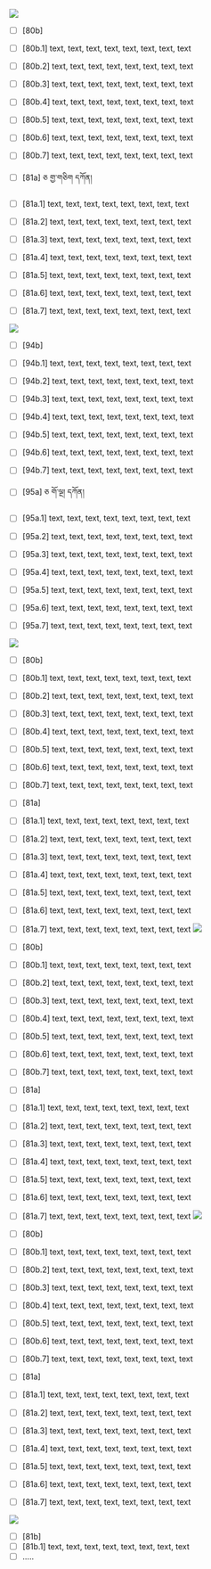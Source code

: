 ![](https://github.com/Esukhia/J008/blob/master/MRK35_SAMPLING/Ba/377.JPG)
- [ ] [80b]
- [ ] [80b.1] text, text, text, text, text, text, text, text
- [ ] [80b.2] text, text, text, text, text, text, text, text
- [ ] [80b.3] text, text, text, text, text, text, text, text
- [ ] [80b.4] text, text, text, text, text, text, text, text
- [ ] [80b.5] text, text, text, text, text, text, text, text
- [ ] [80b.6] text, text, text, text, text, text, text, text
- [ ] [80b.7] text, text, text, text, text, text, text, text

- [ ] [81a] ཅ གྱ་གཅིག དཀོན།
- [ ] [81a.1] text, text, text, text, text, text, text, text
- [ ] [81a.2] text, text, text, text, text, text, text, text
- [ ] [81a.3] text, text, text, text, text, text, text, text
- [ ] [81a.4] text, text, text, text, text, text, text, text
- [ ] [81a.5] text, text, text, text, text, text, text, text
- [ ] [81a.6] text, text, text, text, text, text, text, text
- [ ] [81a.7] text, text, text, text, text, text, text, text

![](https://github.com/Esukhia/J008/blob/master/MRK35_SAMPLING/Ba/391.JPG)
- [ ] [94b] 
- [ ] [94b.1] text, text, text, text, text, text, text, text
- [ ] [94b.2] text, text, text, text, text, text, text, text
- [ ] [94b.3] text, text, text, text, text, text, text, text
- [ ] [94b.4] text, text, text, text, text, text, text, text
- [ ] [94b.5] text, text, text, text, text, text, text, text
- [ ] [94b.6] text, text, text, text, text, text, text, text
- [ ] [94b.7] text, text, text, text, text, text, text, text

- [ ] [95a] ཅ གོ་ལྔ། དཀོན།
- [ ] [95a.1] text, text, text, text, text, text, text, text
- [ ] [95a.2] text, text, text, text, text, text, text, text
- [ ] [95a.3] text, text, text, text, text, text, text, text
- [ ] [95a.4] text, text, text, text, text, text, text, text
- [ ] [95a.5] text, text, text, text, text, text, text, text
- [ ] [95a.6] text, text, text, text, text, text, text, text
- [ ] [95a.7] text, text, text, text, text, text, text, text

![](https://github.com/Esukhia/J008/blob/master/MRK35_SAMPLING/Ba/392.JPG)
- [ ] [80b]
- [ ] [80b.1] text, text, text, text, text, text, text, text
- [ ] [80b.2] text, text, text, text, text, text, text, text
- [ ] [80b.3] text, text, text, text, text, text, text, text
- [ ] [80b.4] text, text, text, text, text, text, text, text
- [ ] [80b.5] text, text, text, text, text, text, text, text
- [ ] [80b.6] text, text, text, text, text, text, text, text
- [ ] [80b.7] text, text, text, text, text, text, text, text

- [ ] [81a]
- [ ] [81a.1] text, text, text, text, text, text, text, text
- [ ] [81a.2] text, text, text, text, text, text, text, text
- [ ] [81a.3] text, text, text, text, text, text, text, text
- [ ] [81a.4] text, text, text, text, text, text, text, text
- [ ] [81a.5] text, text, text, text, text, text, text, text
- [ ] [81a.6] text, text, text, text, text, text, text, text
- [ ] [81a.7] text, text, text, text, text, text, text, text
![](https://github.com/Esukhia/J008/blob/master/MRK35_SAMPLING/Ba/393.JPG)
- [ ] [80b]
- [ ] [80b.1] text, text, text, text, text, text, text, text
- [ ] [80b.2] text, text, text, text, text, text, text, text
- [ ] [80b.3] text, text, text, text, text, text, text, text
- [ ] [80b.4] text, text, text, text, text, text, text, text
- [ ] [80b.5] text, text, text, text, text, text, text, text
- [ ] [80b.6] text, text, text, text, text, text, text, text
- [ ] [80b.7] text, text, text, text, text, text, text, text

- [ ] [81a]
- [ ] [81a.1] text, text, text, text, text, text, text, text
- [ ] [81a.2] text, text, text, text, text, text, text, text
- [ ] [81a.3] text, text, text, text, text, text, text, text
- [ ] [81a.4] text, text, text, text, text, text, text, text
- [ ] [81a.5] text, text, text, text, text, text, text, text
- [ ] [81a.6] text, text, text, text, text, text, text, text
- [ ] [81a.7] text, text, text, text, text, text, text, text
![](https://github.com/Esukhia/J008/blob/master/MRK35_SAMPLING/Ba/406.JPG)
- [ ] [80b]
- [ ] [80b.1] text, text, text, text, text, text, text, text
- [ ] [80b.2] text, text, text, text, text, text, text, text
- [ ] [80b.3] text, text, text, text, text, text, text, text
- [ ] [80b.4] text, text, text, text, text, text, text, text
- [ ] [80b.5] text, text, text, text, text, text, text, text
- [ ] [80b.6] text, text, text, text, text, text, text, text
- [ ] [80b.7] text, text, text, text, text, text, text, text

- [ ] [81a]
- [ ] [81a.1] text, text, text, text, text, text, text, text
- [ ] [81a.2] text, text, text, text, text, text, text, text
- [ ] [81a.3] text, text, text, text, text, text, text, text
- [ ] [81a.4] text, text, text, text, text, text, text, text
- [ ] [81a.5] text, text, text, text, text, text, text, text
- [ ] [81a.6] text, text, text, text, text, text, text, text
- [ ] [81a.7] text, text, text, text, text, text, text, text

![](https://github.com/Esukhia/J008/blob/master/MRK35_SAMPLING/Ba/407.JPG)



- [ ] [81b]
- [ ] [81b.1] text, text, text, text, text, text, text, text
- [ ] .....
